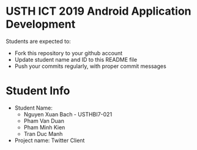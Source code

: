 USTH ICT 2019 Android Application Development
=====================================================

Students are expected to:

* Fork this repository to your github account
* Update student name and ID to this README file
* Push your commits regularly, with proper commit messages

Student Info
=======================
* Student Name:
  * Nguyen Xuan Bach - USTHBI7-021
  * Pham Van Duan
  * Pham Minh Kien
  * Tran Duc Manh
* Project name: Twitter Client
